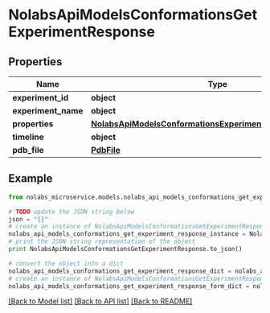 # NolabsApiModelsConformationsGetExperimentResponse


## Properties

Name | Type | Description | Notes
------------ | ------------- | ------------- | -------------
**experiment_id** | **object** |  | 
**experiment_name** | **object** |  | 
**properties** | [**NolabsApiModelsConformationsExperimentPropertiesResponse**](NolabsApiModelsConformationsExperimentPropertiesResponse.md) |  | 
**timeline** | **object** |  | 
**pdb_file** | [**PdbFile**](PdbFile.md) |  | 

## Example

```python
from nolabs_microservice.models.nolabs_api_models_conformations_get_experiment_response import NolabsApiModelsConformationsGetExperimentResponse

# TODO update the JSON string below
json = "{}"
# create an instance of NolabsApiModelsConformationsGetExperimentResponse from a JSON string
nolabs_api_models_conformations_get_experiment_response_instance = NolabsApiModelsConformationsGetExperimentResponse.from_json(json)
# print the JSON string representation of the object
print NolabsApiModelsConformationsGetExperimentResponse.to_json()

# convert the object into a dict
nolabs_api_models_conformations_get_experiment_response_dict = nolabs_api_models_conformations_get_experiment_response_instance.to_dict()
# create an instance of NolabsApiModelsConformationsGetExperimentResponse from a dict
nolabs_api_models_conformations_get_experiment_response_form_dict = nolabs_api_models_conformations_get_experiment_response.from_dict(nolabs_api_models_conformations_get_experiment_response_dict)
```
[[Back to Model list]](../README.md#documentation-for-models) [[Back to API list]](../README.md#documentation-for-api-endpoints) [[Back to README]](../README.md)



